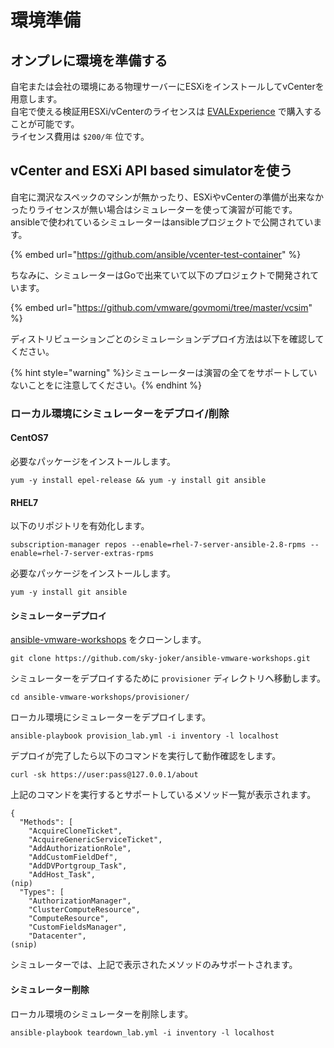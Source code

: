 # 環境準備

## オンプレに環境を準備する

自宅または会社の環境にある物理サーバーにESXiをインストールしてvCenterを用意します。  
自宅で使える検証用ESXi/vCenterのライセンスは [EVALExperience](https://www.vmug.com/vmug2019/membership/evalexperience) で購入することが可能です。  
ライセンス費用は `$200/年` 位です。

## vCenter and ESXi API based simulatorを使う

自宅に潤沢なスペックのマシンが無かったり、ESXiやvCenterの準備が出来なかったりライセンスが無い場合はシミュレーターを使って演習が可能です。  
ansibleで使われているシミュレーターはansibleプロジェクトで公開されています。

{% embed url="https://github.com/ansible/vcenter-test-container" %}

ちなみに、シミュレーターはGoで出来ていて以下のプロジェクトで開発されています。

{% embed url="https://github.com/vmware/govmomi/tree/master/vcsim" %}

ディストリビューションごとのシミュレーションデプロイ方法は以下を確認してください。

{% hint style="warning" %}シミューレーターは演習の全てをサポートしていないことをに注意してください。{% endhint %}

### ローカル環境にシミュレーターをデプロイ/削除

#### CentOS7

必要なパッケージをインストールします。

```
yum -y install epel-release && yum -y install git ansible
```

#### RHEL7

以下のリポジトリを有効化します。

```
subscription-manager repos --enable=rhel-7-server-ansible-2.8-rpms --enable=rhel-7-server-extras-rpms
```

必要なパッケージをインストールします。

```
yum -y install git ansible
```

#### シミュレーターデプロイ

[ansible-vmware-workshops](https://github.com/sky-joker/ansible-vmware-workshops) をクローンします。

```
git clone https://github.com/sky-joker/ansible-vmware-workshops.git
```
 シミュレーターをデプロイするために `provisioner` ディレクトリへ移動します。

```
cd ansible-vmware-workshops/provisioner/
```

ローカル環境にシミュレーターをデプロイします。

```
ansible-playbook provision_lab.yml -i inventory -l localhost
```

デプロイが完了したら以下のコマンドを実行して動作確認をします。

```
curl -sk https://user:pass@127.0.0.1/about
```

上記のコマンドを実行するとサポートしているメソッド一覧が表示されます。

```
{
  "Methods": [
    "AcquireCloneTicket",
    "AcquireGenericServiceTicket",
    "AddAuthorizationRole",
    "AddCustomFieldDef",
    "AddDVPortgroup_Task",
    "AddHost_Task",
(nip)
  "Types": [
    "AuthorizationManager",
    "ClusterComputeResource",
    "ComputeResource",
    "CustomFieldsManager",
    "Datacenter",
(snip)
```

シミュレーターでは、上記で表示されたメソッドのみサポートされます。

#### シミュレーター削除

ローカル環境のシミュレーターを削除します。

```
ansible-playbook teardown_lab.yml -i inventory -l localhost
```
